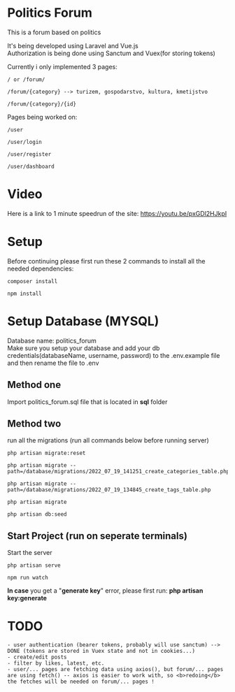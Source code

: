 # Politics Forum

This is a forum based on politics

It's being developed using Laravel and Vue.js<br/>
Authorization is being done using Sanctum and Vuex(for storing tokens)

Currently i only implemented 3 pages:
    
    / or /forum/
    
    /forum/{category} --> turizem, gospodarstvo, kultura, kmetijstvo
    
    /forum/{category}/{id}

Pages being worked on:

    /user

    /user/login

    /user/register

    /user/dashboard

# Video

Here is a link to 1 minute speedrun of the site: https://youtu.be/pxGDl2HJkpI

# Setup

Before continuing please first run these 2 commands to install all the needed dependencies:

    composer install
    
    npm install
    
# Setup Database (MYSQL)

Database name: politics_forum
<br/>
Make sure you setup your database and add your db credentials(databaseName, username, password) to the .env.example file and then rename the file to .env
<br/>

## Method one
Import politics_forum.sql file that is located in <b>sql</b> folder

## Method two
run all the migrations (run all commands below before running server)

    php artisan migrate:reset

    php artisan migrate --path=/database/migrations/2022_07_19_141251_create_categories_table.php

    php artisan migrate --path=/database/migrations/2022_07_19_134845_create_tags_table.php   

    php artisan migrate

    php artisan db:seed

## Start Project (run on seperate terminals)

Start the server

    php artisan serve

    npm run watch

<b>In case</b> you get a "<b>generate key</b>" error, please first run: <b>php artisan key:generate</b>

# TODO

    - user authentication (bearer tokens, probably will use sanctum) --> DONE (tokens are stored in Vuex state and not in cookies...)
    - create/edit posts
    - filter by likes, latest, etc.
    - user/... pages are fetching data using axios(), but forum/... pages are using fetch() -- axios is easier to work with, so <b>redoing</b> the fetches will be needed on forum/... pages !
